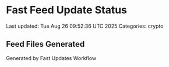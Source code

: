 # Fast Feed Update Status
Last updated: Tue Aug 26 09:52:36 UTC 2025
Categories: crypto

## Feed Files Generated

Generated by Fast Updates Workflow

